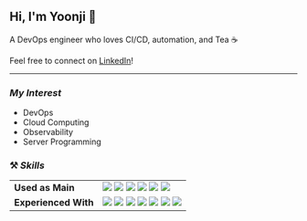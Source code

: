 ## Hi, I'm Yoonji 👋
A DevOps engineer who loves CI/CD, automation, and Tea ☕

Feel free to connect on [LinkedIn](https://www.linkedin.com/in/yoonji-heo/)!

- - -

### *My Interest*
- DevOps
- Cloud Computing
- Observability
- Server Programming


### ⚒️ *Skills*

|  |  |
| --- | --- |
| **Used as Main** | <img src="https://img.shields.io/badge/Kubernetes-326CE5?style=for-the-badge&logo=Kubernetes&logoColor=white"/></a> <img src="https://img.shields.io/badge/ArgoCD-EF7B4D?style=for-the-badge&logo=Argo&logoColor=white"/></a> <img src="https://img.shields.io/badge/Gitlab CI-FC6D26?style=for-the-badge&logo=Gitlab&logoColor=white"/></a> <img src="https://img.shields.io/badge/AWS-232F3E?style=for-the-badge&logo=AmazonWebServices&logoColor=white"/></a> <img src="https://img.shields.io/badge/Java-007396?style=for-the-badge&logo=OpenJDK&logoColor=white"/></a> <img src="https://img.shields.io/badge/Go-00ADD8?style=for-the-badge&logo=Go&logoColor=white"/></a> |
| **Experienced With** | <img src="https://img.shields.io/badge/GCP-4285F4?style=for-the-badge&logo=GoogleCloud&logoColor=white"/></a> <img src="https://img.shields.io/badge/Terraform-844FBA?style=for-the-badge&logo=Terraform&logoColor=white"/></a> <img src="https://img.shields.io/badge/MySQL-4479A1?style=for-the-badge&logo=MySQL&logoColor=white"/></a> <img src="https://img.shields.io/badge/FastAPI-009688?style=for-the-badge&logo=FastAPI&logoColor=white"/></a> <img src="https://img.shields.io/badge/Apache Airflow-017CEE?style=for-the-badge&logo=ApacheAirflow&logoColor=white"/></a> <img src="https://img.shields.io/badge/Apache Spark-E25A1C?style=for-the-badge&logo=ApacheSpark&logoColor=white"/></a> <img src="https://img.shields.io/badge/Flutter-02569B?style=for-the-badge&logo=Flutter&logoColor=white"/></a>  |
<br/>
<br/>
